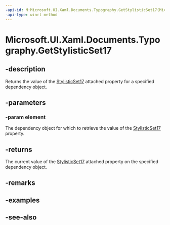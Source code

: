 ```yaml
---
-api-id: M:Microsoft.UI.Xaml.Documents.Typography.GetStylisticSet17(Microsoft.UI.Xaml.DependencyObject)
-api-type: winrt method
---
```


<!-- Method syntax
public bool GetStylisticSet17(Windows.UI.Xaml.DependencyObject element)
-->

# Microsoft.UI.Xaml.Documents.Typography.GetStylisticSet17

## -description
Returns the value of the [StylisticSet17](/uwp/api/microsoft.ui.xaml.documents.typography#xaml-attached-properties) attached property for a specified dependency object.

## -parameters
### -param element
The dependency object for which to retrieve the value of the [StylisticSet17](/uwp/api/microsoft.ui.xaml.documents.typography#xaml-attached-properties) property.

## -returns
The current value of the [StylisticSet17](/uwp/api/microsoft.ui.xaml.documents.typography#xaml-attached-properties) attached property on the specified dependency object.

## -remarks

## -examples

## -see-also
